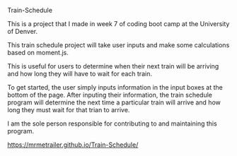 Train-Schedule

This is a project that I made in week 7 of coding boot camp at the University of Denver.

This train schedule project will take user inputs and make some calculations based on moment.js.

This is useful for users to determine when their next train will be arriving and how long they will have to wait for each train.

To get started, the user simply inputs information in the input boxes at the bottom of the page. After inputing their information, the train schedule program will determine the next time a particular train will arrive and how long they must wait for that trian to arrive.

I am the sole person responsible for contributing to and maintaining this program.

https://mrmetrailer.github.io/Train-Schedule/
